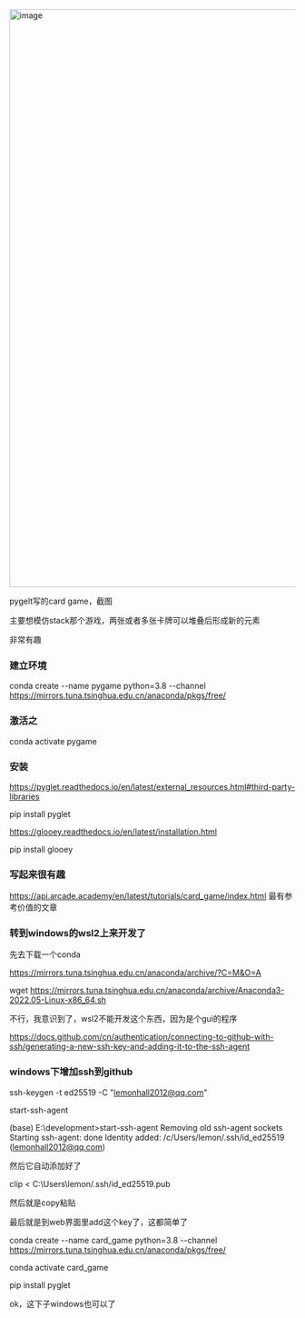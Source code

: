 <img width="1017" alt="image" src="https://user-images.githubusercontent.com/637919/182925421-dd5f222a-c8b7-4a79-8530-1ecdfb47b874.png">

pygelt写的card game，截图


主要想模仿stack那个游戏，两张或者多张卡牌可以堆叠后形成新的元素

非常有趣

### 建立环境
conda create --name pygame python=3.8 --channel https://mirrors.tuna.tsinghua.edu.cn/anaconda/pkgs/free/

### 激活之
conda activate pygame

### 安装

https://pyglet.readthedocs.io/en/latest/external_resources.html#third-party-libraries

pip install pyglet

https://glooey.readthedocs.io/en/latest/installation.html

pip install glooey

### 写起来很有趣

https://api.arcade.academy/en/latest/tutorials/card_game/index.html
最有参考价值的文章

### 转到windows的wsl2上来开发了
先去下载一个conda

https://mirrors.tuna.tsinghua.edu.cn/anaconda/archive/?C=M&O=A

wget https://mirrors.tuna.tsinghua.edu.cn/anaconda/archive/Anaconda3-2022.05-Linux-x86_64.sh

不行，我意识到了，wsl2不能开发这个东西，因为是个gui的程序

https://docs.github.com/cn/authentication/connecting-to-github-with-ssh/generating-a-new-ssh-key-and-adding-it-to-the-ssh-agent


### windows下增加ssh到github

ssh-keygen -t ed25519 -C "lemonhall2012@qq.com"

start-ssh-agent

(base) E:\development>start-ssh-agent
Removing old ssh-agent sockets
Starting ssh-agent:  done
Identity added: /c/Users/lemon/.ssh/id_ed25519 (lemonhall2012@qq.com)

然后它自动添加好了

clip < C:\Users\lemon/.ssh/id_ed25519.pub

然后就是copy粘贴

最后就是到web界面里add这个key了，这都简单了

conda create --name card_game python=3.8 --channel https://mirrors.tuna.tsinghua.edu.cn/anaconda/pkgs/free/

conda activate card_game

pip install pyglet

ok，这下子windows也可以了